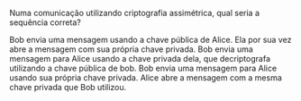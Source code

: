 Numa comunicação utilizando criptografia assimétrica, qual seria a sequência correta?

Bob envia uma mensagem usando a chave pública de Alice. Ela por sua vez abre a mensagem com sua própria chave privada.
Bob envia uma mensagem para Alice usando a chave privada dela, que decriptografa utilizando a chave pública de bob.
Bob envia uma mensagem para Alice usando sua própria chave privada. Alice abre a mensagem com a mesma chave privada que Bob utilizou.
